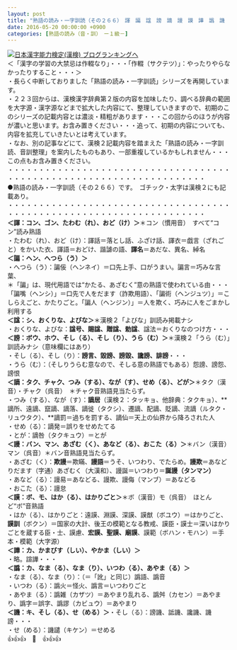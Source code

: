 ```yaml
---
layout: post
title: "熟語の読み・一字訓読（その２６６）　諢　諞　諡　謗　謫　謾　謨　譁　譌　譏　"
date: 2016-05-20 00:00:00 +0900
categories: [熟語の読み（音・訓）　ー１級－]
---
```


[![](/syuusyuu9701/assets/images/熟語の読み・一字訓読（その２６６）-諢-諞-諡-謗-謫-謾-謨-譁-譌-譏--br_c_3028_1.gif)](http://blog.with2.net/link.php?1659096:3028 "日本漢字能力検定(漢検) ブログランキングへ")[日本漢字能力検定(漢検) ブログランキングへ](http://blog.with2.net/link.php?1659096:3028)  
＜「漢字の学習の大禁忌は作輟なり」・・・「作輟（サクテツ）」：やったりやらなかったりすること・・・＞  
・長らく中断しておりました「熟語の読み・一字訓読」シリーズを再開しています。  
・２２３回からは、漢検漢字辞典第２版の内容を加味したり、調べる辞典の範囲を大字源・漢字源などまで拡大した内容にて、整理していきますので、初期のこのシリーズの記載内容とは濃淡・精粗があります・・・この回からのほうが内容が濃いと思います。お含み置きください・・・追って、初期の内容についても、内容を拡充していきたいとは考えています。  
・なお、別の記事などにて、漢検２記載内容を踏まえた「熟語の読み・一字訓読、音訓整理」を案内したものもあり、一部重複しているかもしれません・・・この点もお含み置きください。  
・・・・・・・・・・・・・・・・・・・・・・・・・・・・・・・・・・・・・・・・・・・・・・・・・・・・・・・・・・・・・・・・・・・・  
●熟語の読み・一字訓読（その２６６）です。　ゴチック・太字は漢検２にも記載あり。  
・・・・・・・・・・・・・・・・・・・・・・・・・・・・・・・・・・・・・・・・・・・・・・・・・・・・・・・・・・・・・・・・・・・・  
**＜諢：コン、ゴン、たわむ（れ）、おど（け）＞**＊コン（慣用音）　すべて“コン”読み熟語  
・たわむ（れ）、おど（け）：諢話＝落とし話、ふざけ話、諢衣＝戯言（ざれごと）をかいた衣、諢語＝おどけ、諧謔の語、**諢名**＝あだな、異名、綽名  
**＜諞：ヘン、へつら（う）＞**  
・へつら（う）：諞佞（ヘンネイ）＝口先上手、口がうまい。諞言＝巧みな言葉、  
＊「諞」は、現代用語では“かたる、あざむく”意の熟語で使われている由・・・  
「諞嘴（ヘンシ）」＝口先で人をだます（詐欺用語）、「諞術（ヘンジュツ）」＝こしらえごと、かたりごと。「諞人（ヘンジン）」＝人を欺く、巧みに人をごまかし利用する  
**＜諡：シ、おくりな、よびな＞**＊漢検２「よびな」訓読み掲載ナシ  
・おくりな、よびな：**諡号、賜諡、贈諡、勅諡**、諡法＝おくりなのつけ方・・・  
**＜謗：ボウ、ホウ、そし（る）、そし（り）、うら（む）＞**＊漢検２「うら（む）」訓読みナシ（意味欄にはあり）  
・そし（る）、そし（り）：**謗言、毀謗、謗毀、讒謗、誹謗**・・・  
・うら（む）：（そしりうらむ意なので、そしる意の熟語でもある）怨謗、謗怨、謗恨  
**＜謫：タク、チャク、つみ（する）、なが（す）、せめ（る）、どが＞**＊タク（漢音）・チャク（呉音）　＊チャク音熟語見当たらず。  
・つみ（する）、なが（す）：**謫居**（漢検２：タッキョ、他辞典：タクキョ）、**謫所、遠謫、竄謫、謫落、謫徙（タクシ）、遷謫、配謫、貶謫、流謫（ルタク・リュウタク）、**謫罰＝過ちを罰する、謫仙＝天上の仙界から降ろされた人  
・せめ（る）：謫発＝誤りをせめたてる  
・とが：謫咎（タクキュウ）＝とが  
**＜謾：バン、マン、あざむ（く）、あなど（る）、おこた（る）＞**＊バン（漢音）マン（呉音）＊バン音熟語見当たらず。  
・あざむ（く）：**欺謾**＝欺瞞、**謾語**＝うそ、いつわり、でたらめ。**謾欺**＝あなどりだます（字通）あざむく（大漢和）、謾誕＝いつわり＝**誕謾（タンマン）**  
・あなど（る）：謾易＝あなどる、謾欺、謾侮（マンブ）＝あなどる  
・おこた（る）：謾怠  
**＜謨：ボ、モ、はか（る）、はかりごと＞**＊ボ（漢音）モ（呉音）　ほとんど“ボ”音熟語  
・はか（る）、はかりごと：遠謨、淵謨、深謨、謨猷（ボユウ）＝はかりごと、**謨訓**（ボクン）＝国家の大計、後王の模範となる教戒、謨臣・謨士＝深いはかりごとを蔵する臣・士、謨慮、**宏謨、聖謨、廟謨**、謨範（ボハン・モハン）＝手本・模範（大字源）  
**＜譁：カ、かまびす（しい）、やかま（しい）＞**  
・略。諠譁・・・  
**＜譌：カ、なま（る）、なま（り）、いつわ（る）、あやま（る）＞**  
・なま（る）、なま（り）：（＝「訛」と同じ）譌語、譌音  
・いつわ（る）：譌火＝怪火、譌言＝いつわりごと  
・あやま（る）：譌雑（カザツ）＝あやまり乱れる、譌舛（カセン）＝あやまり、譌字＝誤字、譌謬（カビュウ）＝あやまり  
**＜譏：キ、そし（る）、せ（める）＞**・そし（る）：謗譏、詆譏、讒譏、譏謗・・・  
・せ（める）：譏譴（キケン）＝せめる  
👍👍👍　🐒　👍👍👍  
  
  
  
  
  